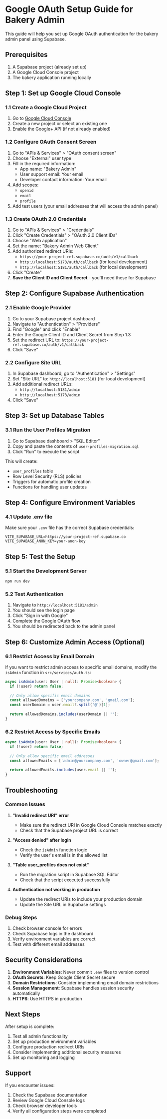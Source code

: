 # Google OAuth Setup Guide for Bakery Admin

This guide will help you set up Google OAuth authentication for the bakery admin panel using Supabase.

## Prerequisites

1. A Supabase project (already set up)
2. A Google Cloud Console project
3. The bakery application running locally

## Step 1: Set up Google Cloud Console

### 1.1 Create a Google Cloud Project
1. Go to [Google Cloud Console](https://console.cloud.google.com/)
2. Create a new project or select an existing one
3. Enable the Google+ API (if not already enabled)

### 1.2 Configure OAuth Consent Screen
1. Go to "APIs & Services" > "OAuth consent screen"
2. Choose "External" user type
3. Fill in the required information:
   - App name: "Bakery Admin"
   - User support email: Your email
   - Developer contact information: Your email
4. Add scopes:
   - `openid`
   - `email`
   - `profile`
5. Add test users (your email addresses that will access the admin panel)

### 1.3 Create OAuth 2.0 Credentials
1. Go to "APIs & Services" > "Credentials"
2. Click "Create Credentials" > "OAuth 2.0 Client IDs"
3. Choose "Web application"
4. Set the name: "Bakery Admin Web Client"
5. Add authorized redirect URIs:
   - `https://your-project-ref.supabase.co/auth/v1/callback`
   - `http://localhost:5173/auth/callback` (for local development)
   - `http://localhost:5181/auth/callback` (for local development)
6. Click "Create"
7. **Save the Client ID and Client Secret** - you'll need these for Supabase

## Step 2: Configure Supabase Authentication

### 2.1 Enable Google Provider
1. Go to your Supabase project dashboard
2. Navigate to "Authentication" > "Providers"
3. Find "Google" and click "Enable"
4. Enter the Google Client ID and Client Secret from Step 1.3
5. Set the redirect URL to: `https://your-project-ref.supabase.co/auth/v1/callback`
6. Click "Save"

### 2.2 Configure Site URL
1. In Supabase dashboard, go to "Authentication" > "Settings"
2. Set "Site URL" to: `http://localhost:5181` (for local development)
3. Add additional redirect URLs:
   - `http://localhost:5181/admin`
   - `http://localhost:5173/admin`
4. Click "Save"

## Step 3: Set up Database Tables

### 3.1 Run the User Profiles Migration
1. Go to Supabase dashboard > "SQL Editor"
2. Copy and paste the contents of `user-profiles-migration.sql`
3. Click "Run" to execute the script

This will create:
- `user_profiles` table
- Row Level Security (RLS) policies
- Triggers for automatic profile creation
- Functions for handling user updates

## Step 4: Configure Environment Variables

### 4.1 Update .env file
Make sure your `.env` file has the correct Supabase credentials:

```env
VITE_SUPABASE_URL=https://your-project-ref.supabase.co
VITE_SUPABASE_ANON_KEY=your-anon-key
```

## Step 5: Test the Setup

### 5.1 Start the Development Server
```bash
npm run dev
```

### 5.2 Test Authentication
1. Navigate to `http://localhost:5181/admin`
2. You should see the login page
3. Click "Sign in with Google"
4. Complete the Google OAuth flow
5. You should be redirected back to the admin panel

## Step 6: Customize Admin Access (Optional)

### 6.1 Restrict Access by Email Domain
If you want to restrict admin access to specific email domains, modify the `isAdmin` function in `src/services/auth.ts`:

```typescript
async isAdmin(user: User | null): Promise<boolean> {
  if (!user) return false;
  
  // Only allow specific email domains
  const allowedDomains = ['yourcompany.com', 'gmail.com'];
  const userDomain = user.email?.split('@')[1];
  
  return allowedDomains.includes(userDomain || '');
}
```

### 6.2 Restrict Access by Specific Emails
```typescript
async isAdmin(user: User | null): Promise<boolean> {
  if (!user) return false;
  
  // Only allow specific email addresses
  const allowedEmails = ['admin@yourcompany.com', 'owner@gmail.com'];
  
  return allowedEmails.includes(user.email || '');
}
```

## Troubleshooting

### Common Issues

1. **"Invalid redirect URI" error**
   - Make sure the redirect URI in Google Cloud Console matches exactly
   - Check that the Supabase project URL is correct

2. **"Access denied" after login**
   - Check the `isAdmin` function logic
   - Verify the user's email is in the allowed list

3. **"Table user_profiles does not exist"**
   - Run the migration script in Supabase SQL Editor
   - Check that the script executed successfully

4. **Authentication not working in production**
   - Update the redirect URIs to include your production domain
   - Update the Site URL in Supabase settings

### Debug Steps

1. Check browser console for errors
2. Check Supabase logs in the dashboard
3. Verify environment variables are correct
4. Test with different email addresses

## Security Considerations

1. **Environment Variables**: Never commit `.env` files to version control
2. **OAuth Secrets**: Keep Google Client Secret secure
3. **Domain Restrictions**: Consider implementing email domain restrictions
4. **Session Management**: Supabase handles session security automatically
5. **HTTPS**: Use HTTPS in production

## Next Steps

After setup is complete:
1. Test all admin functionality
2. Set up production environment variables
3. Configure production redirect URIs
4. Consider implementing additional security measures
5. Set up monitoring and logging

## Support

If you encounter issues:
1. Check the Supabase documentation
2. Review Google Cloud Console logs
3. Check browser developer tools
4. Verify all configuration steps were completed 